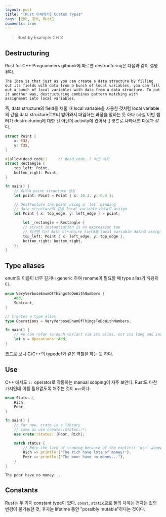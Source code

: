```yaml
---
layout: post
title: "[Rust 이해하기] Custom Types"
tags: [언어, 공부, Rust]
comments: true
---
```


> Rust by Example CH 3  

## Destructuring  
Rust for C++ Programmers gitbook에 따르면 destructuring은 다음과 같이 설명된다.  
~~~
The idea is that just as you can create a data structure by filling out its fields with data from a bunch of local variables, you can fill out a bunch of local variables with data from a data structure. To put it another way, destructuring combines pattern matching with assignment into local variables.
~~~

즉, data structure의 field를 채울 때 local variable을 사용한 것처럼 local variable의 값을 data structure로부터 받아와서 대입하는 과정을 말하는 듯 하다 (사실 이번 챕터가 destructuring에 대한 건 아닌데 activity에 있어서..) 코드로 나타내면 다음과 같다.  
~~~rust
struct Point {
    x: f32,
    y: f32,
}

#[allow(dead_code)]     // dead_code..? 이건 뭐지
struct Rectangle {
    top_left: Point,
    bottom_right: Point,
}

fn main() {
    // 여기서 point structure 생성
    let point: Point = Point { x: 10.3, y: 0.4 };

    // Destructure the point using a `let` binding
    // data structure의 값을 local variable data로 assign
    let Point { x: top_edge, y: left_edge } = point;

        let _rectangle = Rectangle {
        // struct instantiation is an expression too
        // 이번엔 다시 data structure field를 local variable data로 assign
        top_left: Point { x: left_edge, y: top_edge },
        bottom_right: bottom_right,
    };
}
~~~

## Type aliases  
enum의 이름이 너무 길거나 generic 하여 rename이 필요할 때 type alias가 유용하다.  
~~~rust
enum VeryVerboseEnumOfThingsToDoWithNumbers {
    Add,
    Subtract,
}

// Creates a type alias
type Operations = VeryVerboseEnumOfThingsToDoWithNumbers;

fn main() {
    // We can refer to each variant via its alias, not its long and inconvenient name.
    let x = Operations::Add;
}
~~~
코드로 보니 C/C++의 typedef와 같은 역할을 하는 듯 하다.  

## Use  
C++ 에서도 `::` operator로 작동하는 manual scoping이 자주 보인다. Rust도 마찬가지인데 이를 필요없도록 해주는 것이 `use`이다.  
~~~rust
enum Status {
    Rich,
    Poor,
}

fn main() {
    // for now, crate is a library
    // same as use create::Status::*;
    use crate::Status::{Poor, Rich};

    match status {
        // Note the lack of scoping because of the explicit `use` above.
        Rich => println!("The rich have lots of money!"),
        Poor => println!("The poor have no money..."),
    }
}
~~~
~~~
The poor have no money...
~~~

## Constants  
Rust는 두 가지 constant type이 있다. `const`, `static`으로 둘의 차이는 전자는 값의 변경이 불가능한 것, 후자는 lifetime 동안 "possibly mutable"하다는 것이다.